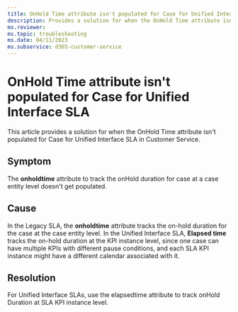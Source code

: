 ```yaml
---
title: OnHold Time attribute isn't populated for Case for Unified Interface SLA
description: Provides a solution for when the OnHold Time attribute isn't populated for Case for Unified Interface SLA in Dynamics 365 Customer Service.
ms.reviewer: 
ms.topic: troubleshooting
ms.date: 04/11/2023
ms.subservice: d365-customer-service
---
```


# OnHold Time attribute isn't populated for Case for Unified Interface SLA

This article provides a solution for when the OnHold Time attribute isn't populated for Case for Unified Interface SLA in Customer Service.

## Symptom

The **onholdtime** attribute to track the onHold duration for case at a case entity level doesn't get populated.

## Cause

In the Legacy SLA, the **onholdtime** attribute tracks the on-hold duration for the case at the case entity level. In the Unified Interface SLA, **Elapsed time** tracks the on-hold duration at the KPI instance level, since one case can have multiple KPIs with different pause conditions, and each SLA KPI instance might have a different calendar associated with it.

## Resolution

For Unified Interface SLAs, use the elapsedtime attribute to track onHold Duration at SLA KPI instance level.

